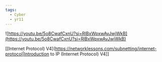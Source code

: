 ```yaml
---
tags:
  - Cyber
  - yr11
---
```



![https://youtu.be/5o8CwafCxnU?si=RlBxWpxwAvJwjWkB](https://youtu.be/5o8CwafCxnU?si=RlBxWpxwAvJwjWkB)
    
[[Internet Protocol) V4](https://networklessons.com/subnetting/internet-protocol|Introduction to IP (Internet Protocol) V4]]

